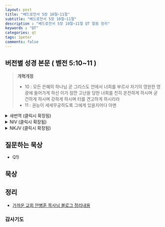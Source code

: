```yaml
---
layout: post
title: "베드로전서 5장 10절~11절"
subtitle: "베드로전서 5장 10절~11절"
description : "베드로전서 5장 10절~11절 QT 말씀 정리"
keywords : "QT"
categories: qt
tags: 1peter
comments: false
---
```


## 버전별 성경 본문 ( 벧전 5:10~11 )

> **개혁개정**
>* 10 : 모든 은혜의 하나님 곧 그리스도 안에서 너희를 부르사 자기의 영원한 영광에 들어가게 하신 이가 잠깐 고난을 당한 너희를 친히 온전하게 하시며 굳건하게 하시며 강하게 하시며 터를 견고하게 하시리라
>* 11 : 권능이 세세무궁하도록 그에게 있을지어다 아멘

<details>
<summary> 새번역 (클릭시 확장됨)</summary>
<div markdown="1">

>* 10 : 모든 은혜를 주시는 하나님, 곧 그리스도 안에서 여러분을 자기의 영원한 영광에 불러들이신 분께서, 잠시동안 고난을 받은 여러분을 친히 온전하게 하시고, 굳게 세워 주시고, 강하게 하시고, 기초를 튼튼하게 하여 주실 것입니다.
>* 11 : 권세가 영원히 하나님께 있기를 빕니다. 아멘.
</div>
</details>

<details>
<summary> NIV (클릭시 확장됨)</summary>
<div markdown="1">

>* 10 : And the God of all grace, who called you to his eternal glory in Christ, after you have suffered a little while, will himself restore you and make you strong, firm and steadfast.
>* 11 : To him be the power for ever and ever. Amen.
</div>
</details>

<details>
<summary> NKJV (클릭시 확장됨)</summary>
<div markdown="1">

>* 10 : But may the God of all grace, who called us to His eternal glory by Christ Jesus, after you have suffered a while, perfect, establish, strengthen, and settle you.
>* 11 : To Him be the glory and the dominion forever and ever. Amen.
</div>
</details>

## 질문하는 묵상

* Q1) 

## 묵상


## 정리
* [가까운 교회 안병훈 목사님 블로그 정리내용](https://blog.naver.com/tolerance2018)

### 감사기도

